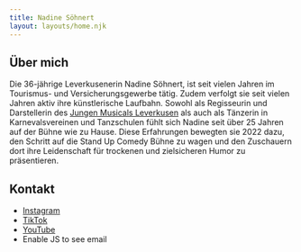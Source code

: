 ```yaml
---
title: Nadine Söhnert
layout: layouts/home.njk
---
```


## Über mich

Die 36-jährige Leverkusenerin Nadine Söhnert, ist seit vielen Jahren im Tourismus- und Versicherungsgewerbe tätig. Zudem verfolgt sie seit vielen Jahren aktiv ihre künstlerische Laufbahn. Sowohl als Regisseurin und Darstellerin des [Jungen Musicals Leverkusen](https://www.jungesmusical.de) als auch als Tänzerin in Karnevalsvereinen und Tanzschulen fühlt sich Nadine seit über 25 Jahren auf der Bühne wie zu Hause. Diese Erfahrungen bewegten sie 2022 dazu, den Schritt auf die Stand Up Comedy Bühne zu wagen und den Zuschauern dort ihre Leidenschaft für trockenen und zielsicheren Humor zu präsentieren.

## Kontakt

<div class="contacts">

<ul>
<li>
<a href="https://instagram.com/nadinesoehnert" target="_blank" rel="noopener noreferrer">Instagram</a>
</li>
<li>
<a href="https://tiktok.com/@nadinesoehnert" target="_blank" rel="noopener noreferrer">TikTok</a>
</li>
<li>
<a href="https://www.youtube.com/@nadinesoehnert" target="_blank" rel="noopener noreferrer">YouTube</a>
</li>
<li>
<span class="email-filler">Enable JS to see email</span>
</li>
</ul>

</div>